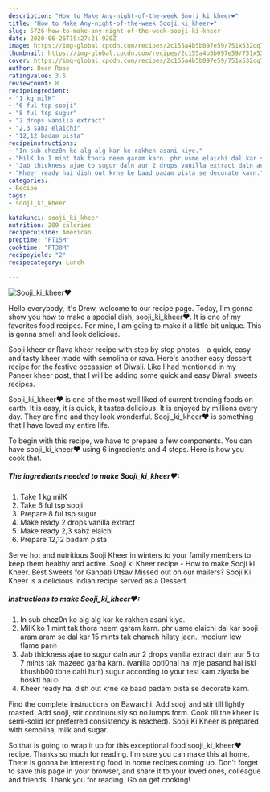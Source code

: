 ```yaml
---
description: "How to Make Any-night-of-the-week Sooji_ki_kheer❤"
title: "How to Make Any-night-of-the-week Sooji_ki_kheer❤"
slug: 5726-how-to-make-any-night-of-the-week-sooji-ki-kheer
date: 2020-06-26T19:27:21.920Z
image: https://img-global.cpcdn.com/recipes/2c155a4b5b097e59/751x532cq70/sooji_ki_kheer❤-recipe-main-photo.jpg
thumbnail: https://img-global.cpcdn.com/recipes/2c155a4b5b097e59/751x532cq70/sooji_ki_kheer❤-recipe-main-photo.jpg
cover: https://img-global.cpcdn.com/recipes/2c155a4b5b097e59/751x532cq70/sooji_ki_kheer❤-recipe-main-photo.jpg
author: Dean Rose
ratingvalue: 3.6
reviewcount: 8
recipeingredient:
- "1 kg milK"
- "6 ful tsp sooji"
- "8 ful tsp sugur"
- "2 drops vanilla extract"
- "2,3 sabz elaichi"
- "12,12 badam pista"
recipeinstructions:
- "In sub chez0n ko alg alg kar ke rakhen asani kiye."
- "MilK ko 1 mint tak thora neem garam karn. phr usme elaichi dal kar sooji aram aram se dal kar 15 mints tak chamch hilaty jaen.. medium low flame par🔥"
- "Jab thickness ajae to sugur daln aur 2 drops vanilla extract daln aur 5 to 7 mints tak mazeed garha karn. (vanilla opti0nal hai mje pasand hai iski khushb00 tbhe dalti hun) sugur according to your test kam ziyada be hoskti hai☺"
- "Kheer ready hai dish out krne ke baad padam pista se decorate karn."
categories:
- Recipe
tags:
- sooji_ki_kheer

katakunci: sooji_ki_kheer 
nutrition: 209 calories
recipecuisine: American
preptime: "PT15M"
cooktime: "PT38M"
recipeyield: "2"
recipecategory: Lunch

---
```



![Sooji_ki_kheer❤](https://img-global.cpcdn.com/recipes/2c155a4b5b097e59/751x532cq70/sooji_ki_kheer❤-recipe-main-photo.jpg)

Hello everybody, it's Drew, welcome to our recipe page. Today, I'm gonna show you how to make a special dish, sooji_ki_kheer❤. It is one of my favorites food recipes. For mine, I am going to make it a little bit unique. This is gonna smell and look delicious.

Sooji kheer or Rava kheer recipe with step by step photos - a quick, easy and tasty kheer made with semolina or rava. Here&#39;s another easy dessert recipe for the festive occassion of Diwali. Like I had mentioned in my Paneer kheer post, that I will be adding some quick and easy Diwali sweets recipes.

Sooji_ki_kheer❤ is one of the most well liked of current trending foods on earth. It is easy, it is quick, it tastes delicious. It is enjoyed by millions every day. They are fine and they look wonderful. Sooji_ki_kheer❤ is something that I have loved my entire life.


To begin with this recipe, we have to prepare a few components. You can have sooji_ki_kheer❤ using 6 ingredients and 4 steps. Here is how you cook that.

<!--inarticleads1-->

##### The ingredients needed to make Sooji_ki_kheer❤:

1. Take 1 kg milK
1. Take 6 ful tsp sooji
1. Prepare 8 ful tsp sugur
1. Make ready 2 drops vanilla extract
1. Make ready 2,3 sabz elaichi
1. Prepare 12,12 badam pista


Serve hot and nutritious Sooji Kheer in winters to your family members to keep them healthy and active. Sooji ki Kheer recipe - How to make Sooji ki Kheer. Best Sweets for Ganpati Utsav Missed out on our mailers? Sooji Ki Kheer is a delicious Indian recipe served as a Dessert. 

<!--inarticleads2-->

##### Instructions to make Sooji_ki_kheer❤:

1. In sub chez0n ko alg alg kar ke rakhen asani kiye.
1. MilK ko 1 mint tak thora neem garam karn. phr usme elaichi dal kar sooji aram aram se dal kar 15 mints tak chamch hilaty jaen.. medium low flame par🔥
1. Jab thickness ajae to sugur daln aur 2 drops vanilla extract daln aur 5 to 7 mints tak mazeed garha karn. (vanilla opti0nal hai mje pasand hai iski khushb00 tbhe dalti hun) sugur according to your test kam ziyada be hoskti hai☺
1. Kheer ready hai dish out krne ke baad padam pista se decorate karn.


Find the complete instructions on Bawarchi. Add sooji and stir till lightly roasted. Add sooji, stir continuously so no lumps form. Cook till the kheer is semi-solid (or preferred consistency is reached). Sooji Ki Kheer is prepared with semolina, milk and sugar. 

So that is going to wrap it up for this exceptional food sooji_ki_kheer❤ recipe. Thanks so much for reading. I'm sure you can make this at home. There is gonna be interesting food in home recipes coming up. Don't forget to save this page in your browser, and share it to your loved ones, colleague and friends. Thank you for reading. Go on get cooking!
